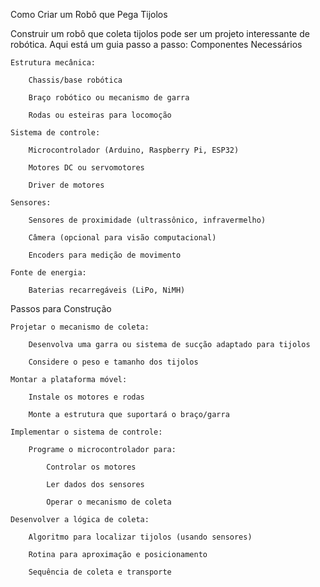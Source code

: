 Como Criar um Robô que Pega Tijolos

Construir um robô que coleta tijolos pode ser um projeto interessante de robótica. Aqui está um guia passo a passo:
Componentes Necessários

    Estrutura mecânica:

        Chassis/base robótica

        Braço robótico ou mecanismo de garra

        Rodas ou esteiras para locomoção

    Sistema de controle:

        Microcontrolador (Arduino, Raspberry Pi, ESP32)

        Motores DC ou servomotores

        Driver de motores

    Sensores:

        Sensores de proximidade (ultrassônico, infravermelho)

        Câmera (opcional para visão computacional)

        Encoders para medição de movimento

    Fonte de energia:

        Baterias recarregáveis (LiPo, NiMH)

Passos para Construção

    Projetar o mecanismo de coleta:

        Desenvolva uma garra ou sistema de sucção adaptado para tijolos

        Considere o peso e tamanho dos tijolos

    Montar a plataforma móvel:

        Instale os motores e rodas

        Monte a estrutura que suportará o braço/garra

    Implementar o sistema de controle:

        Programe o microcontrolador para:

            Controlar os motores

            Ler dados dos sensores

            Operar o mecanismo de coleta

    Desenvolver a lógica de coleta:

        Algoritmo para localizar tijolos (usando sensores)

        Rotina para aproximação e posicionamento

        Sequência de coleta e transporte
